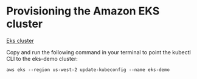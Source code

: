 # Provisioning the Amazon EKS cluster

[Eks cluster](./eks_cluster.jpg)

Copy and run the following command in your terminal to point the kubectl CLI to the eks-demo cluster:

`aws eks --region us-west-2 update-kubeconfig --name eks-demo`

